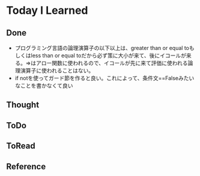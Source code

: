 # Today I Learned

## Done
- プログラミング言語の論理演算子の以下以上は、greater than or equal toもしくはless than or equal toだから必ず策に大小が来て、後にイコールが来る。=>はアロー関数に使われるので、イコールが先に来て評価に使われる論理演算子に使われることはない。
- if notを使ってガード節を作ると良い。これによって、条件文==Falseみたいなことを書かなくて良い

## Thought

## ToDo

## ToRead

## Reference
